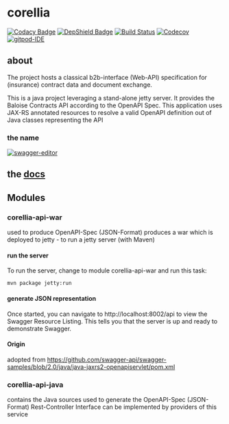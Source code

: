 # corellia

[![Codacy Badge](https://api.codacy.com/project/badge/Grade/bf6fa237dd934970991ecba2c66db23e)](https://app.codacy.com/app/baloise/corellia?utm_source=github.com&utm_medium=referral&utm_content=baloise/corellia&utm_campaign=Badge_Grade_Dashboard)
[![DepShield Badge](https://depshield.sonatype.org/badges/baloise/corellia/depshield.svg)](https://depshield.github.io)
[![Build Status](https://travis-ci.org/baloise/corellia.svg?branch=master)](https://travis-ci.org/baloise/corellia)
[![Codecov](https://img.shields.io/codecov/c/github/baloise/corellia.svg)](https://codecov.io/gh/baloise/corellia)
[![gitpod-IDE](https://img.shields.io/badge/open--IDE-as--gitpod-blue.svg?style=flat&label=openIDE)](https://gitpod.io#https://github.com/baloise/corellia)

## about

The project hosts a classical b2b-interface (Web-API) specification for (insurance) contract data and document exchange.

This is a java project leveraging a stand-alone jetty server. It provides the Baloise Contracts API according to the OpenAPI Spec. 
This application uses JAX-RS annotated resources to resolve a valid OpenAPI definition out of Java classes representing the API 


### the name
[![swagger-editor](https://img.shields.io/badge/open--API-in--editor-green.svg?style=flat&label=open-api)](https://editor.swagger.io/?url=https://raw.githubusercontent.com/baloise/corellia/JAVAMIG-3393/docs/openapi.json)

## the [docs](docs/index.md)

## Modules
### corellia-api-war
used to produce OpenAPI-Spec (JSON-Format)
produces a war which is deployed to jetty - to run a jetty server (with Maven)

#### run the server
To run the server, change to module corellia-api-war and run this task:

```
mvn package jetty:run
```

#### generate JSON representation
Once started, you can navigate to http://localhost:8002/api to view the Swagger Resource Listing.
This tells you that the server is up and ready to demonstrate Swagger.

#### Origin
adopted from https://github.com/swagger-api/swagger-samples/blob/2.0/java/java-jaxrs2-openapiservlet/pom.xml


### corellia-api-java
contains the Java sources used to generate the OpenAPI-Spec (JSON-Format)
Rest-Controller Interface can be implemented by providers of this service
 

